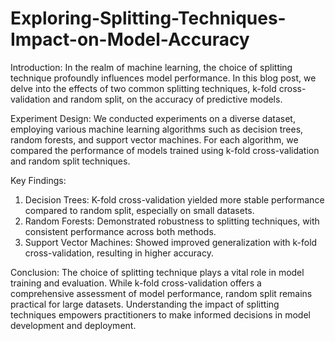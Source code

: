 # Exploring-Splitting-Techniques-Impact-on-Model-Accuracy

Introduction:
In the realm of machine learning, the choice of splitting technique profoundly influences model performance. In this blog post, we delve into the effects of two common splitting techniques, k-fold cross-validation and random split, on the accuracy of predictive models.

Experiment Design:
We conducted experiments on a diverse dataset, employing various machine learning algorithms such as decision trees, random forests, and support vector machines. For each algorithm, we compared the performance of models trained using k-fold cross-validation and random split techniques.

Key Findings:
1) Decision Trees: K-fold cross-validation yielded more stable performance compared to random split, especially on small datasets.
2) Random Forests: Demonstrated robustness to splitting techniques, with consistent performance across both methods.
3) Support Vector Machines: Showed improved generalization with k-fold cross-validation, resulting in higher accuracy.

Conclusion:
The choice of splitting technique plays a vital role in model training and evaluation. While k-fold cross-validation offers a comprehensive assessment of model performance, random split remains practical for large datasets. Understanding the impact of splitting techniques empowers practitioners to make informed decisions in model development and deployment.
